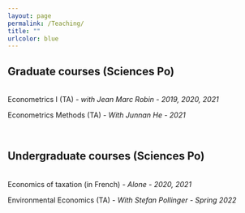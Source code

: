 ```yaml
---
layout: page
permalink: /Teaching/
title: ""
urlcolor: blue
---
```

  
## Graduate courses (Sciences Po)
&nbsp;  
Econometrics I (TA) - *with Jean Marc Robin - 2019, 2020, 2021* 

Econometrics Methods (TA) - *With Junnan He - 2021*

&nbsp;  
  
## Undergraduate courses (Sciences Po)
&nbsp;  
Economics of taxation (in French) - *Alone - 2020, 2021* 

Environmental Economics (TA) - *With Stefan Pollinger - Spring 2022*
